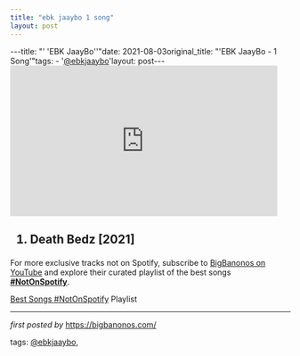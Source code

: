 ```yaml
---
title: "ebk jaaybo 1 song"
layout: post
---
```

---title: "' 'EBK JaayBo''"date: 2021-08-03original_title: "'EBK JaayBo - 1 Song'"tags:  - '[@ebkjaaybo](/tags/ebkjaaybo/)'layout: post---<iframe frameborder="0" height="270" src="https://youtube.com/embed/KvT7H5-RJGA" width="480"></iframe><h2><ol><li>Death Bedz [2021]</li></ol></h2><!--Subscribe and Playlist Links--><div>    <p>For more exclusive tracks not on Spotify, subscribe to <a href="https://www.youtube.com/[@BigBanonos](/tags/BigBanonos/)" target="_blank">BigBanonos on YouTube</a> and explore their curated playlist of the best songs <strong>[#NotOnSpotify](/tags/NotOnSpotify/)</strong>.</p>    <p><a href="https://www.youtube.com/playlist?list=PLtuNtuTatqI0kFahUCbtbfenC_ET5O_tr" target="_blank">Best Songs [#NotOnSpotify](/tags/NotOnSpotify/) Playlist<br /></a></p></div><hr /><p><em>first posted by</em> <a href="https://bigbanonos.com/" rel="noopener" target="_new">https://bigbanonos.com/</a></p><p>tags: [@ebkjaaybo](/tags/ebkjaaybo/),</p>